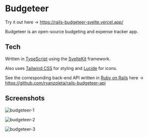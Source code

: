 # Budgeteer

Try it out here -> https://rails-budgeteer-svelte.vercel.app/

Budgeteer is an open-source budgeting and expense tracker app.

## Tech

Written in [TypeScript](https://www.typescriptlang.org/) using the [SvelteKit](https://kit.svelte.dev/) framework.

Also uses [Tailwind CSS](https://tailwindcss.com/) for styling and [Lucide](https://lucide.dev/) for icons.

See the corresponding back-end API written in [Ruby on Rails](https://rubyonrails.org/) here -> https://github.com/ryanzoleta/rails-budgeteer-api

## Screenshots

![budgeteer-1](https://github.com/ryanzoleta/rails-budgeteer-svelte/assets/18186677/12411d52-3252-4b3f-990c-4c5d634ce4dc)

![budgeteer-2](https://github.com/ryanzoleta/rails-budgeteer-svelte/assets/18186677/2283a134-9820-4bd8-bdf4-b3bf81651a94)

![budgeteer-3](https://github.com/ryanzoleta/rails-budgeteer-svelte/assets/18186677/0627428f-2c9e-41e6-a211-65928b9e0693)

